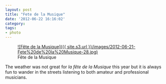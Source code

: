 ```yaml
---
layout: post
title: "Fete de la Musique"
date: '2012-06-22 16:16:02'
category: 
tags:
- photo
---
```


<figure>
  <a href="{{ site.s3.url }}/images/2012-06-21-Fete%20de%20la%20Musique-28.jpg" rel="lightbox" title="F&ecirc;te de la Musique">
  ![F&ecirc;te de la Musique]({{ site.s3.url }}/images/2012-06-21-Fete%20de%20la%20Musique-28.jpg)
  </a>
  <figcaption>F&ecirc;te de la Musique</figcaption>
</figure>

The weather was not great for _la f&ecirc;te de la Musique_ this year but it is always fun to wander in the streets listening to both amateur and professional musicians.

